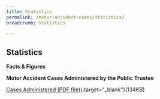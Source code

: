 ```yaml
---
title: Statistics
permalink: /motor-accident-cases/statistics/
breadcrumb: Statistics

---
```


 
Statistics
---
**Facts & Figures**
 
**Motor Accident Cases Administered by the Public Trustee**

[Cases Administered (PDF file)](/files/MAC_Cases_Administered.pdf){:target="_blank"}(134KB)



